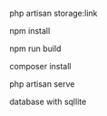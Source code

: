 php artisan storage:link

npm install

npm run build

composer install


php artisan serve

database with sqllite
